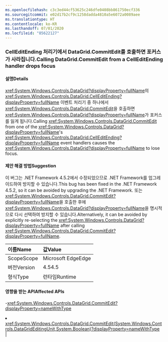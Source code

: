 ```yaml
---
ms.openlocfilehash: c3c3ed44cf53625c246dfe0408bb861750ecf336
ms.sourcegitcommit: e02d17b2cf9c1258dadda4810a5e6072a0089aee
ms.translationtype: HT
ms.contentlocale: ko-KR
ms.lasthandoff: 07/01/2020
ms.locfileid: "85622127"
---
```

### <a name="calling-datagridcommitedit-from-a-celleditending-handler-drops-focus"></a><span data-ttu-id="a3234-101">CellEditEnding 처리기에서 DataGrid.CommitEdit를 호출하면 포커스가 사라집니다.</span><span class="sxs-lookup"><span data-stu-id="a3234-101">Calling DataGrid.CommitEdit from a CellEditEnding handler drops focus</span></span>

#### <a name="details"></a><span data-ttu-id="a3234-102">설명</span><span class="sxs-lookup"><span data-stu-id="a3234-102">Details</span></span>

<span data-ttu-id="a3234-103"><xref:System.Windows.Controls.DataGrid?displayProperty=fullName>의 <xref:System.Windows.Controls.DataGrid.CellEditEnding?displayProperty=fullName> 이벤트 처리기 중 하나에서 <xref:System.Windows.Controls.DataGrid.CommitEdit>을 호출하면 <xref:System.Windows.Controls.DataGrid?displayProperty=fullName>가 포커스를 잃게 됩니다.</span><span class="sxs-lookup"><span data-stu-id="a3234-103">Calling <xref:System.Windows.Controls.DataGrid.CommitEdit> from one of the <xref:System.Windows.Controls.DataGrid?displayProperty=fullName>'s <xref:System.Windows.Controls.DataGrid.CellEditEnding?displayProperty=fullName> event handlers causes the <xref:System.Windows.Controls.DataGrid?displayProperty=fullName> to lose focus.</span></span>

#### <a name="suggestion"></a><span data-ttu-id="a3234-104">제안 해결 방법</span><span class="sxs-lookup"><span data-stu-id="a3234-104">Suggestion</span></span>

<span data-ttu-id="a3234-105">이 버그는 .NET Framework 4.5.2에서 수정되었으므로 .NET Framework를 업그레이드하여 방지할 수 있습니다.</span><span class="sxs-lookup"><span data-stu-id="a3234-105">This bug has been fixed in the .NET Framework 4.5.2, so it can be avoided by upgrading the .NET Framework.</span></span> <span data-ttu-id="a3234-106">또는 <xref:System.Windows.Controls.DataGrid.CommitEdit?displayProperty=fullName>을 호출한 후에 <xref:System.Windows.Controls.DataGrid?displayProperty=fullName>을 명시적으로 다시 선택하여 방지할 수 있습니다.</span><span class="sxs-lookup"><span data-stu-id="a3234-106">Alternatively, it can be avoided by explicitly re-selecting the <xref:System.Windows.Controls.DataGrid?displayProperty=fullName> after calling <xref:System.Windows.Controls.DataGrid.CommitEdit?displayProperty=fullName>.</span></span>

| <span data-ttu-id="a3234-107">이름</span><span class="sxs-lookup"><span data-stu-id="a3234-107">Name</span></span>    | <span data-ttu-id="a3234-108">값</span><span class="sxs-lookup"><span data-stu-id="a3234-108">Value</span></span>       |
|:--------|:------------|
| <span data-ttu-id="a3234-109">Scope</span><span class="sxs-lookup"><span data-stu-id="a3234-109">Scope</span></span>   |<span data-ttu-id="a3234-110">Microsoft Edge</span><span class="sxs-lookup"><span data-stu-id="a3234-110">Edge</span></span>|
|<span data-ttu-id="a3234-111">버전</span><span class="sxs-lookup"><span data-stu-id="a3234-111">Version</span></span>|<span data-ttu-id="a3234-112">4.5</span><span class="sxs-lookup"><span data-stu-id="a3234-112">4.5</span></span>|
|<span data-ttu-id="a3234-113">형식</span><span class="sxs-lookup"><span data-stu-id="a3234-113">Type</span></span>|<span data-ttu-id="a3234-114">런타임</span><span class="sxs-lookup"><span data-stu-id="a3234-114">Runtime</span></span>

#### <a name="affected-apis"></a><span data-ttu-id="a3234-115">영향을 받는 API</span><span class="sxs-lookup"><span data-stu-id="a3234-115">Affected APIs</span></span>

-<xref:System.Windows.Controls.DataGrid.CommitEdit?displayProperty=nameWithType></li><li><xref:System.Windows.Controls.DataGrid.CommitEdit(System.Windows.Controls.DataGridEditingUnit,System.Boolean)?displayProperty=nameWithType></li></ul>|
